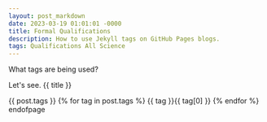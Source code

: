 ```yaml
---
layout: post_markdown
date: 2023-03-19 01:01:01 -0000
title: Formal Qualifications
description: How to use Jekyll tags on GitHub Pages blogs.
tags: Qualifications All Science
---
```



What tags are being used?

Let's see. {{ title }}

{{ post.tags }}
{% for tag in post.tags %} {{ tag }}{{ tag[0] }} {% endfor %}
endofpage
